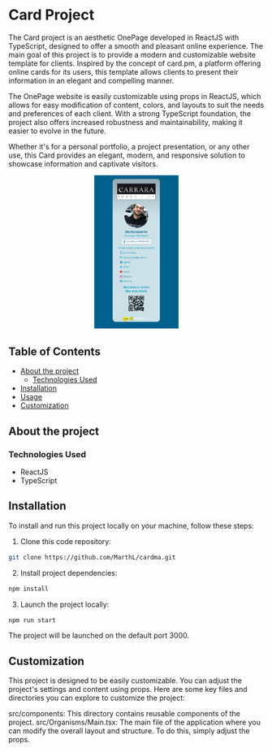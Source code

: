 # Card Project

The Card project is an aesthetic OnePage developed in ReactJS with TypeScript, designed to offer a smooth and pleasant online experience. The main goal of this project is to provide a modern and customizable website template for clients. Inspired by the concept of card.pm, a platform offering online cards for its users, this template allows clients to present their information in an elegant and compelling manner.

The OnePage website is easily customizable using props in ReactJS, which allows for easy modification of content, colors, and layouts to suit the needs and preferences of each client. With a strong TypeScript foundation, the project also offers increased robustness and maintainability, making it easier to evolve in the future.

Whether it's for a personal portfolio, a project presentation, or any other use, this Card provides an elegant, modern, and responsive solution to showcase information and captivate visitors.

<p align="center" width="100%">
<img width="33%" src="https://github.com/MarthL/cardma/blob/master/frontend/public/demo.png?raw=true" />
</p>

## Table of Contents

- [About the project](#about-the-project)
  - [Technologies Used](#technologies-used)
- [Installation](#installation)
- [Usage](#usage)
- [Customization](#customization)

## About the project

### Technologies Used

- ReactJS
- TypeScript

## Installation

To install and run this project locally on your machine, follow these steps:

1. Clone this code repository:

```bash
git clone https://github.com/MarthL/cardma.git
```

2. Install project dependencies:

```bash
npm install
```

3. Launch the project locally:

```bash
npm run start
```

The project will be launched on the default port 3000.


## Customization
This project is designed to be easily customizable. You can adjust the project's settings and content using props. Here are some key files and directories you can explore to customize the project:

src/components: This directory contains reusable components of the project.
src/Organisms/Main.tsx: The main file of the application where you can modify the overall layout and structure. To do this, simply adjust the props.
